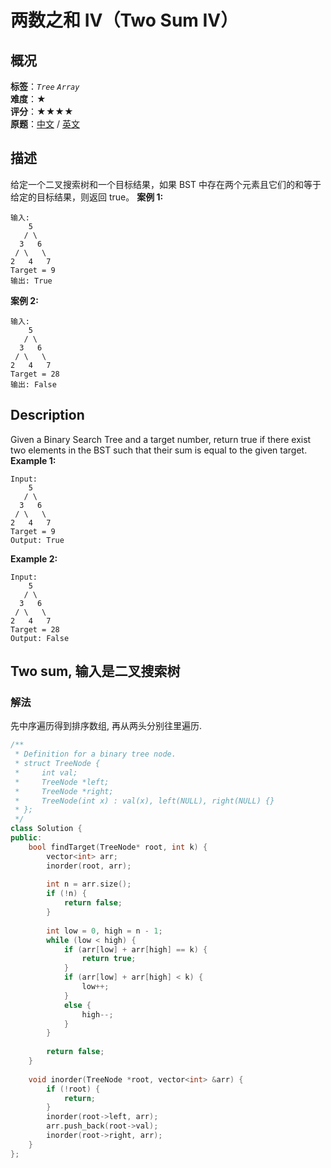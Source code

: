 # 两数之和 IV（Two Sum IV）
## 概况
**标签**：*`Tree`*  *`Array`*<br>
**难度**：★<br>
**评分**：★★★★<br>
**原题**：[中文](https://leetcode-cn.com/problems/two-sum-iv-input-is-a-bst) / [英文](https://leetcode.com/problems/two-sum-iv-input-is-a-bst)
## 描述
给定一个二叉搜索树和一个目标结果，如果 BST 中存在两个元素且它们的和等于给定的目标结果，则返回 true。
**案例 1:**
```
输入: 
    5
   / \
  3   6
 / \   \
2   4   7
Target = 9
输出: True
```
**案例 2:**
```
输入: 
    5
   / \
  3   6
 / \   \
2   4   7
Target = 28
输出: False
```
## Description
Given a Binary Search Tree and a target number, return true if there exist two elements in the BST such that their sum is equal to the given target.
**Example 1:**
```
Input: 
    5
   / \
  3   6
 / \   \
2   4   7
Target = 9
Output: True
```
**Example 2:**
```
Input: 
    5
   / \
  3   6
 / \   \
2   4   7
Target = 28
Output: False
```
## Two sum, 输入是二叉搜索树
### 解法
先中序遍历得到排序数组, 再从两头分别往里遍历.
```c++
/**
 * Definition for a binary tree node.
 * struct TreeNode {
 *     int val;
 *     TreeNode *left;
 *     TreeNode *right;
 *     TreeNode(int x) : val(x), left(NULL), right(NULL) {}
 * };
 */
class Solution {
public:
    bool findTarget(TreeNode* root, int k) {
        vector<int> arr;
        inorder(root, arr);
        
        int n = arr.size();
        if (!n) {
            return false;
        }
        
        int low = 0, high = n - 1;
        while (low < high) {
            if (arr[low] + arr[high] == k) {
                return true;
            }
            if (arr[low] + arr[high] < k) {
                low++;
            }
            else {
                high--;
            }
        }
        
        return false;
    }
    
    void inorder(TreeNode *root, vector<int> &arr) {
        if (!root) {
            return;
        }
        inorder(root->left, arr);
        arr.push_back(root->val);
        inorder(root->right, arr);
    }
};
```